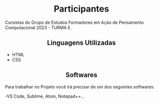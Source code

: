 <h1 align="center"> Participantes </h1> 

Cursistas do Grupo de Estudos Formadores em Ação de Pensamento Computacional 2023 - TURMA E.

<h2 align="center"> Linguagens Utilizadas </h2> 

- HTML
- CSS

<h2 align="center"> Softwares </h2> 

Para trabalhar no Projeto você irá precisar de um dos seguintes softwares:

-VS Code, Sublime, Atom, Notepad++...
